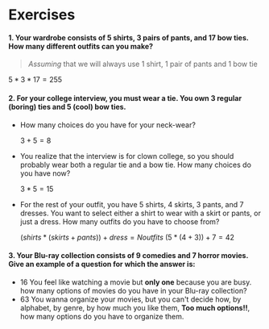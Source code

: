 # Exercises

#### 1. 	Your wardrobe consists of 5 shirts, 3 pairs of pants, and 17 bow ties. How many different outfits can you make?

>*Assuming* that we will always use 1 shirt, 1 pair of pants and 1 bow tie

$5 * 3 * 17 = 255$
####	2. For your college interview, you must wear a tie. You own 3 regular (boring) ties and 5 (cool) bow ties. 
- How many choices do you have for your neck-wear? 

	$3 + 5 = 8$

- You realize that the interview is for clown college, so you should probably wear both a regular tie and a bow tie. How many choices do you have now?
	
	$3 * 5 =15$

- For the rest of your outfit, you have 5 shirts, 4 skirts, 3 pants, and 7 dresses. You want to select either a shirt to wear with a skirt or pants, or just a dress. How many outfits do you have to choose from?

	$(shirts * (skirts + pants)) + dress = Noutfits$
	$(5 * (4+3)) + 7 = 42$
#### 3. Your Blu-ray collection consists of 9 comedies and 7 horror movies. Give an example of a question for which the answer is: 
-	16
You feel like watching a movie but **only one** because you are busy. how many options of movies do you have in your Blu-ray collection?
-	63
You wanna organize your movies, but you can't decide how, by alphabet, by genre, by how much you like them, **Too much options!!**, how many options do you have to organize them.
